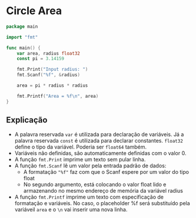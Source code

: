 # Circle Area

```go
package main

import "fmt"

func main() {
	var area, radius float32
	const pi = 3.14159

	fmt.Print("Input radius: ")
	fmt.Scanf("%f", &radius)

	area = pi * radius * radius

	fmt.Printf("Area = %f\n", area)
}
```

## Explicação

- A palavra reservada `var` é utilizada para declaração de variáveis. Já a palavra reservada `const` é utilizada para declarar constantes. `float32` define o tipo da variável. Poderia ser `float64` também.
- Variáveis não definidas, são automaticamente definidas com o valor 0.
- A função `fmt.Print` imprime um texto sem pular linha.
- A função `fmt.Scanf` lê um valor pela entrada padrão de dados:
  - A formatação `"%f"` faz com que o Scanf espere por um valor do tipo float
  - No segundo argumento, está colocando o valor float lido e armazenando no mesmo endereço de memória da variável radius
- A função `fmt.Printf` imprime um texto com especificação de formatação e variáveis. No caso, o placeholder %f será substituído pela variáveil `area` e o `\n` vai inserir uma nova linha.
